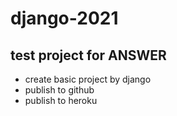 # django-2021

## test project for ANSWER

- create basic project by django
- publish to github
- publish to heroku
